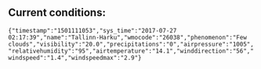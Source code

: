 ## Current conditions: 
 ``` {"timestamp":"1501111053","sys_time":"2017-07-27 02:17:39","name":"Tallinn-Harku","wmocode":"26038","phenomenon":"Few clouds","visibility":"20.0","precipitations":"0","airpressure":"1005","relativehumidity":"95","airtemperature":"14.1","winddirection":"56","windspeed":"1.4","windspeedmax":"2.9"} ```
